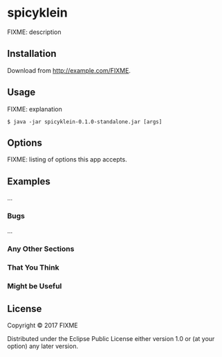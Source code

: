 # spicyklein

FIXME: description

## Installation

Download from http://example.com/FIXME.

## Usage

FIXME: explanation

    $ java -jar spicyklein-0.1.0-standalone.jar [args]

## Options

FIXME: listing of options this app accepts.

## Examples

...

### Bugs

...

### Any Other Sections
### That You Think
### Might be Useful

## License

Copyright © 2017 FIXME

Distributed under the Eclipse Public License either version 1.0 or (at
your option) any later version.
